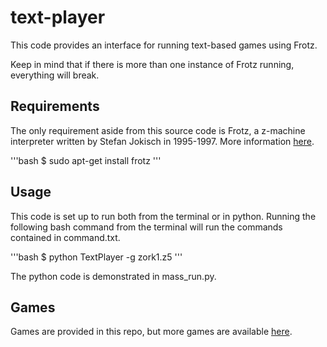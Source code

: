 
# text-player

This code provides an interface for running text-based games using Frotz.

Keep in mind that if there is more than one instance of Frotz running, everything will break.

## Requirements

The only requirement aside from this source code is Frotz, a z-machine interpreter written by Stefan Jokisch in 1995-1997. More information [here](http://frotz.sourceforge.net/).

'''bash
$ sudo apt-get install frotz
'''

## Usage

This code is set up to run both from the terminal or in python. Running the following bash command from the terminal will run the commands contained in command.txt.

'''bash
$ python TextPlayer -g zork1.z5
'''

The python code is demonstrated in mass_run.py.

## Games

Games are provided in this repo, but more games are available [here](http://www.ifarchive.org/indexes/if-archiveXgamesXzcode.html).

